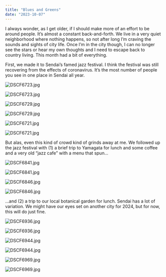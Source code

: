 ```yaml
---
title: "Blues and Greens"
date: "2023-10-07"
---
```


I always wonder, as I get older, if I should make more of an effort to be around people. It’s almost a constant back-and-forth. We live in a very quiet neighborhood where nothing happens, so not after long I’m craving the sounds and sights of city life. Once I’m in the city though, I can no longer see the stars or hear my own thoughts and I need to escape back to country living. This month had a bit of everything.

First, we made it to Sendai’s famed jazz festival. I think the festival was still recovering from the effects of coronavirus. It’s the most number of people you see in one place in Sendai all year.

<img src="https://images.squarespace-cdn.com/content/v1/6510e0308bfa4f011936cb7c/1702629641247-W704TBLH38ICS7T7Z30S/DSCF6723.jpg" alt="DSCF6723.jpg" />

![DSCF6723.jpg](https://images.squarespace-cdn.com/content/v1/6510e0308bfa4f011936cb7c/1702629641247-W704TBLH38ICS7T7Z30S/DSCF6723.jpg)

<img src="https://images.squarespace-cdn.com/content/v1/6510e0308bfa4f011936cb7c/1702629644455-36E3ZKV5BYZEIDECUEB5/DSCF6729.jpg" alt="DSCF6729.jpg" />

![DSCF6729.jpg](https://images.squarespace-cdn.com/content/v1/6510e0308bfa4f011936cb7c/1702629644455-36E3ZKV5BYZEIDECUEB5/DSCF6729.jpg)

<img src="https://images.squarespace-cdn.com/content/v1/6510e0308bfa4f011936cb7c/1702629731104-B2GJ7J6D07BPB64UOQBT/DSCF6721.jpg" alt="DSCF6721.jpg" />

![DSCF6721.jpg](https://images.squarespace-cdn.com/content/v1/6510e0308bfa4f011936cb7c/1702629731104-B2GJ7J6D07BPB64UOQBT/DSCF6721.jpg)

But alas, even this kind of crowd kind of grinds away at me. We followed up the jazz festival with (1) a brief trip to Yamagata for lunch and some coffee and a very old “jazz cafe” with a menu that spun…

<img src="https://images.squarespace-cdn.com/content/v1/6510e0308bfa4f011936cb7c/1702629932346-RZY3H983WMLZJYHA6L0W/DSCF6841.jpg" alt="DSCF6841.jpg" />

![DSCF6841.jpg](https://images.squarespace-cdn.com/content/v1/6510e0308bfa4f011936cb7c/1702629932346-RZY3H983WMLZJYHA6L0W/DSCF6841.jpg)

<img src="https://images.squarespace-cdn.com/content/v1/6510e0308bfa4f011936cb7c/1702629932724-BG0SVSCJWPZNQES04VE9/DSCF6846.jpg" alt="DSCF6846.jpg" />

![DSCF6846.jpg](https://images.squarespace-cdn.com/content/v1/6510e0308bfa4f011936cb7c/1702629932724-BG0SVSCJWPZNQES04VE9/DSCF6846.jpg)

…and (2) a trip to our local botanical garden for lunch. Sendai has a lot of variation. We might have our eyes set on another city for 2024, but for now, this will do just fine.

<img src="https://images.squarespace-cdn.com/content/v1/6510e0308bfa4f011936cb7c/1702630015241-CGVRHNJ1VBBPZB4NZCDY/DSCF6936.jpg" alt="DSCF6936.jpg" />

![DSCF6936.jpg](https://images.squarespace-cdn.com/content/v1/6510e0308bfa4f011936cb7c/1702630015241-CGVRHNJ1VBBPZB4NZCDY/DSCF6936.jpg)

<img src="https://images.squarespace-cdn.com/content/v1/6510e0308bfa4f011936cb7c/1702630010954-8TJI9ZOUPUKDPNAYHLIV/DSCF6944.jpg" alt="DSCF6944.jpg" />

![DSCF6944.jpg](https://images.squarespace-cdn.com/content/v1/6510e0308bfa4f011936cb7c/1702630010954-8TJI9ZOUPUKDPNAYHLIV/DSCF6944.jpg)

<img src="https://images.squarespace-cdn.com/content/v1/6510e0308bfa4f011936cb7c/1702630017511-XIOPHTVEGL7UI7KQ4WR5/DSCF6969.jpg" alt="DSCF6969.jpg" />

![DSCF6969.jpg](https://images.squarespace-cdn.com/content/v1/6510e0308bfa4f011936cb7c/1702630017511-XIOPHTVEGL7UI7KQ4WR5/DSCF6969.jpg)
